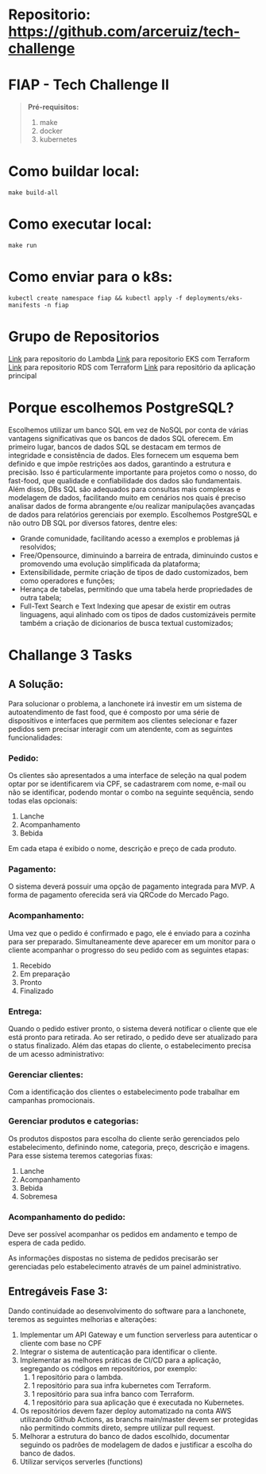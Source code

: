 # Repositorio: https://github.com/arceruiz/tech-challenge

# FIAP - Tech Challenge II

> **Pré-requisitos:**
> 1. make
> 1. docker
> 1. kubernetes

# Como buildar local:

```shell
make build-all
```

# Como executar local:

```shell
make run
```

# Como enviar para o k8s:

```shell
kubectl create namespace fiap && kubectl apply -f deployments/eks-manifests -n fiap
```

# Grupo de Repositorios

[Link](https://github.com/mauriciodm1998/tech-challenge-auth) para repositorio do Lambda
[Link](https://github.com/mauriciodm1998/tech-challenge-eks-gitops) para repositorio EKS com Terraform
[Link](https://github.com/arceruiz/tech-challange-db-gitops) para repositorio RDS com Terraform
[Link](https://github.com/arceruiz/tech-challenge) para repositório da aplicação principal


# Porque escolhemos PostgreSQL?

Escolhemos utilizar um banco SQL em vez de NoSQL por conta de várias vantagens significativas que os bancos de dados SQL oferecem. Em primeiro lugar, bancos de dados SQL se destacam em termos de integridade e consistência de dados. Eles fornecem um esquema bem definido e que impõe restrições aos dados, garantindo a estrutura e precisão. Isso é particularmente importante para projetos como o nosso, do fast-food, que qualidade e confiabilidade dos dados são fundamentais. Além disso, DBs SQL são adequados para consultas mais complexas e modelagem de dados, facilitando muito em cenários nos quais é preciso analisar dados de forma abrangente e/ou realizar manipulações avançadas de dados para relatórios gerenciais por exemplo. Escolhemos PostgreSQL e não outro DB SQL por diversos fatores, dentre eles:
 - Grande comunidade, facilitando acesso a exemplos e problemas já resolvidos;
 - Free/Opensource, diminuindo a barreira de entrada, diminuindo custos e promovendo uma evolução simplificada da plataforma;
 - Extensibilidade, permite criação de tipos de dado customizados, bem como operadores e funções;
 - Herança de tabelas, permitindo que uma tabela herde propriedades de outra tabela;
 - Full-Text Search e Text Indexing que apesar de existir em outras linguagens, aqui alinhado com os tipos de dados customizáveis permite também a criação de dicionarios de busca textual customizados;
 

# Challange 3 Tasks

## A Solução:

Para solucionar o problema, a lanchonete irá investir em um sistema de autoatendimento de fast food, que é composto por uma série de dispositivos e interfaces que permitem aos clientes selecionar e fazer pedidos sem precisar interagir com um atendente, com as seguintes funcionalidades:
              
### Pedido:  

Os clientes são apresentados a uma interface de seleção na qual podem optar por se identificarem via CPF, se cadastrarem com nome, e-mail ou não se identificar, podendo montar o combo na seguinte sequência, sendo todas elas opcionais: 
1. Lanche
1. Acompanhamento
1. Bebida

Em cada etapa é exibido o nome, descrição e preço de cada produto.

### Pagamento:  

O sistema deverá possuir uma opção de pagamento integrada para MVP. A forma de pagamento oferecida será via QRCode do Mercado Pago.
              
### Acompanhamento:  

Uma vez que o pedido é confirmado e pago, ele é enviado para a cozinha para ser preparado. Simultaneamente deve aparecer em um monitor para o cliente acompanhar o progresso do seu pedido com as seguintes etapas:
1. Recebido
1. Em preparação
1. Pronto
1. Finalizado
              
### Entrega:  

Quando o pedido estiver pronto, o sistema deverá notificar o cliente que ele está pronto para retirada. Ao ser retirado, o pedido deve ser atualizado para o status finalizado.
Além das etapas do cliente, o estabelecimento precisa de um acesso administrativo:

### Gerenciar clientes:  

Com a identificação dos clientes o estabelecimento pode trabalhar em campanhas promocionais.

### Gerenciar produtos e categorias:  

Os produtos dispostos para escolha do cliente serão gerenciados pelo estabelecimento, definindo nome, categoria, preço, descrição e imagens. Para esse sistema teremos categorias fixas:

1. Lanche
1. Acompanhamento
1. Bebida
1. Sobremesa

### Acompanhamento do pedido: 
Deve ser possível acompanhar os pedidos em andamento e tempo de espera de cada pedido.
              
As informações dispostas no sistema de pedidos precisarão ser gerenciadas pelo estabelecimento através de um painel administrativo.


## Entregáveis Fase 3:

Dando continuidade ao desenvolvimento do software para a lanchonete, teremos as seguintes melhorias e alterações:

1. Implementar um API Gateway e um function serverless para autenticar o cliente com base no CPF
1. Integrar o sistema de autenticação para identificar o cliente.
1. Implementar as melhores práticas de CI/CD para a aplicação, segregando os códigos em repositórios, por exemplo:
    1. 1 repositório para o lambda.
    1. 1 repositório para sua infra kubernetes com Terraform.  
    1. 1 repositório para sua infra banco com Terraform.
    1. 1 repositório para sua aplicação que é executada no Kubernetes.
1. Os repositórios devem fazer deploy automatizado na conta AWS utilizando Github Actions, as branchs main/master devem ser protegidas não permitindo commits direto, sempre utilizar pull request.
1. Melhorar a estrutura do banco de dados escolhido, documentar seguindo os padrões de modelagem de dados e justificar a escolha do banco de dados.
1. Utilizar serviços serverles (functions)